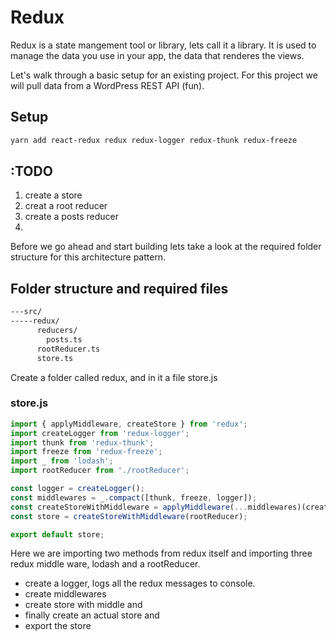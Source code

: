 # Redux

Redux is a state mangement tool or library, lets call it a library. It is used to manage the data you use in your app, the data that renderes the views.

Let's walk through a basic setup for an existing project. For this project we will pull data from a WordPress REST API (fun).

## Setup

```txt
yarn add react-redux redux redux-logger redux-thunk redux-freeze
```

## :TODO
1. create a store
2. creat a root reducer
3. create a posts reducer
4. 

Before we go ahead and start building lets take a look at the required folder structure for this architecture pattern.

## Folder structure and required files

```txt
---src/
-----redux/
      reducers/
        posts.ts
      rootReducer.ts
      store.ts
```

Create a folder called redux, and in it a file store.js

### store.js

```ts
import { applyMiddleware, createStore } from 'redux';
import createLogger from 'redux-logger';
import thunk from 'redux-thunk';
import freeze from 'redux-freeze';
import _ from 'lodash';
import rootReducer from './rootReducer';

const logger = createLogger();
const middlewares = _.compact([thunk, freeze, logger]);
const createStoreWithMiddleware = applyMiddleware(...middlewares)(createStore);
const store = createStoreWithMiddleware(rootReducer);

export default store;
```

Here we are importing two methods from redux itself and importing three redux middle ware, lodash and a rootReducer.

- create a logger, logs all the redux messages to console.
- create middlewares
- create store with middle and 
- finally create an actual store and 
- export the store